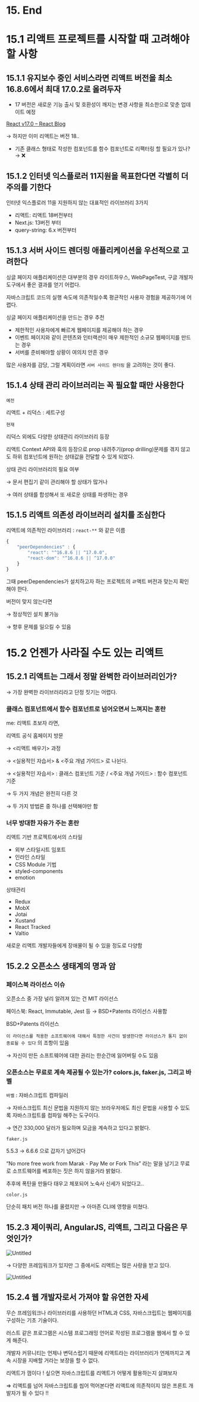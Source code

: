 # 15. End

# 15.1 리액트 프로젝트를 시작할 때 고려해야 할 사항

## 15.1.1 유지보수 중인 서비스라면 리액트 버전을 최소 16.8.6에서 최대 17.0.2로 올려두자

- 17 버전은 새로운 기능 출시 및 호환성이 깨지는 변경 사항을 최소한으로 맞춘 업데이트 예정

[React v17.0 – React Blog](https://ko.legacy.reactjs.org/blog/2020/10/20/react-v17.html#no-new-features)

→ 하지만 이미 리액트는 버전 18..

- 기존 클래스 형태로 작성한 컴포넌트를 함수 컴포넌트로 리팩터링 할 필요가 있나?
→ ❌

## 15.1.2 인터넷 익스플로러 11지원을 목표한다면 각별히 더 주의를 기한다

인터넷 익스플로러 11을 지원하지 않는 대표적인 라이브러리 3가지

- 리액트: 리액트 18버전부터
- Next.js: 13버전 부터
- query-string: 6.x 버전부터

## 15.1.3 서버 사이드 렌더링 애플리케이션을 우선적으로 고려한다

싱글 페이지 애플리케이션은 대부분의 경우 라이트하우스, WebPageTest, 구글 개발자 도구에서 좋은 결과를 얻기 어렵다.

자바스크립트 코드의 실행 속도에 의존적일수록 평균적인 사용자 경험을 제공하기에 어렵다.

싱글 페이지 애플리케이션을 만드는 경우 추천

- 제한적인 사용자에게 빠르게 웹페이지를 제공해야 하는 경우
- 이벤트 페이지와 같이 콘텐츠와 인터랙션이 매우 제한적인 소규모 웹페이지를 만드는 경우
- 서버를 준비해야할 상황이 여의치 안흔 경우

많은 사용자를 감당, 그럴 계획이라면 `서버 사이드 렌더링` 을 고려하는 것이 좋다.

## 15.1.4 상태 관리 라이브러리는 꼭 필요할 때만 사용한다

`예전`

리액트 + 리덕스 : 세트구성

`현재` 

리덕스 외에도 다양한 상태관리 라이브러리 등장

리액트 Context API와 훅의 등장으로 prop 내려주기(prop drilling)문제를 겪지 않고도 하위 컴포넌트에 원하는 상태값을 전달할 수 있게 되었다.

상태 관리 라이브러리의 필요 여부

→ 문서 편집기 같이 관리해야 할 상태가 많거나

→ 여러 상태를 합성해서 또 새로운 상태를 파생하는 경우

## 15.1.5 리액트 의존성 라이브러리 설치를 조심한다

리액트에 의존적인 라이브러리 : `react-**` 와 같은 이름

```jsx
{
	"peerDependencies" : {
		"react": "^16.8.6 || ^17.0.0",
		"react-dom": "^16.8.6 || ^17.0.0"
	}
}
```

그때 peerDependencies가 설치하고자 하는 프로젝트의 ㄹ액트 버전과 맞는지 확인해야 한다.

버전이 맞지 않는다면

→ 정상적인 설치 불가능

→ 향후 문제를 일으킬 수 있음

# 15.2 언젠가 사라질 수도 있는 리액트

## 15.2.1 리액트는 그래서 정말 완벽한 라이브러리인가?

→ 가장 완벽한 라이브러리라고 단정 짓기는 어렵다.

### 클래스 컴포넌트에서 함수 컴포넌트로 넘어오면서 느껴지는 혼란

me: 리액트 초보자 라면,

리액트 공식 홈페이지 방문

→ <리액트 배우기> 과정

→ <실용적인 자습서> & <주요 개념 가이드> 로 나뉜다.

→ <실용적인 자습서> : 클래스 컴포넌트 기준 / <주요 개념 가이드> : 함수 컴포넌트 기준

→ 두 가지 개념은 완전히 다른 것

→ 두 가지 방법론 중 하나를 선택해야만 함

### 너무 방대한 자유가 주는 혼란

리액트 기반 프로젝트에서의 스타일

- 외부 스타일시트 임포트
- 인라인 스타일
- CSS Module 기법
- styled-components
- emotion

상태관리

- Redux
- MobX
- Jotai
- Xustand
- React Tracked
- Valtio

새로운 리액트 개발자들에게 장애물이 될 수 있을 정도로 다양함

## 15.2.2 오픈소스 생태계의 명과 암

### 페이스북 라이선스 이슈

오픈소스 중 가장 널리 알려져 있는 건 MIT 라이선스

페이스북: React, Immutable, Jest 등 → BSD+Patents 라이선스 사용함

BSD+Patents 라이선스

`이 라이선스를 적용한 소프트웨어에 대해서 특정한 사건이 발생한다면 라이선스가 통지 없이 종료될 수 있다` 의 조항이 있음

→ 자신이 만든 소프트웨어에 대한 권리는 한순간에 잃어버릴 수도 있음

### 오픈소스는 무료로 계속 제공될 수 있는가? colors.js, faker.js, 그리고 바벨

`바벨` : 자바스크립트 컴파일러

→ 자바스크립트 최신 문법을 지원하지 않는 브라우저에도 최신 문법을 사용할 수 있도록 자바스크립트를 컴파일 해주는 도구이다.

→ 연간 330,000 달러가 필요하며 모금을 계속하고 있다고 밝혔다.

`faker.js`

5.5.3 → 6.6.6 으로 갑자기 넘어갔다

“No more free work from Marak - Pay Me or Fork This” 라는 말을 남기고 무료로 소프트웨어를 베포하는 짓은 하지 않을거라 밝혔다.

추후에 폭탄을 만들다 태우고 체포되어 노숙사 신세가 되었다고..

`color.js`

단순히 패치 버전 하나를 올렸지만 → 아마존 CLI에 영향을 미쳤다.

## 15.2.3 제이쿼리, AngularJS, 리액트, 그리고 다음은 무엇인가?

![Untitled](15%20End%2032f97fad322d4952af3d8b5120304afe/Untitled.png)

→ 다양한 프레임워크가 있지만 그 중에서도 리액트는 많은 사랑을 받고 있다.

![Untitled](15%20End%2032f97fad322d4952af3d8b5120304afe/Untitled%201.png)

## 15.2.4 웹 개발자로서 가져야 할 유연한 자세

무슨 프레임워크나 라이브러리를 사용하던 HTML과 CSS, 자바스크립트는 웹페이지를 구성하는 기초 기술이다.

러스트 같은 프로그램은 시스템 프로그래밍 언어로 작성된 프로그램을 웹에서 할 수 있게 해준다.

개발자 커뮤니티는 언제나 변덕스럽기 때문에 리액트라는 라이브러리가 언제까지고 계속 시장을 지배할 거라는 보장을 할 수 없다.

리액트가 껌이다 ! 싶으면 자바스크립트를 리액트가 어떻게 활용하는지 살펴보자

⇒ 리액트를 넘어 자바스크립트를 씹어 먹어본다면 리액트에 의존적이지 않은 프론트 개발자가 될 수 있다 !!